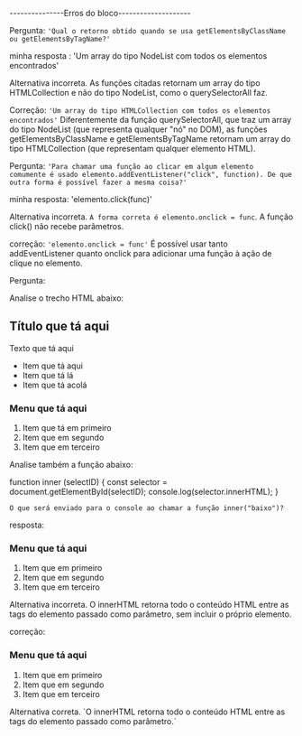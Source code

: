 


---------------Erros do bloco--------------------




Pergunta: `'Qual o retorno obtido quando se usa getElementsByClassName ou getElementsByTagName?'`

minha resposta : 'Um array do tipo NodeList com todos os elementos encontrados'

Alternativa incorreta. As funções citadas retornam um array do tipo HTMLCollection e não do tipo NodeList, como o querySelectorAll faz.

Correção: `'Um array do tipo HTMLCollection com todos os elementos encontrados'`
Diferentemente da função querySelectorAll, que traz um array do tipo NodeList (que representa qualquer "nó" no DOM), as funções getElementsByClassName e getElementsByTagName retornam um array do tipo HTMLCollection (que representam qualquer elemento HTML).


Pergunta: `'Para chamar uma função ao clicar em algum elemento comumente é usado elemento.addEventListener("click", function). De que outra forma é possível fazer a mesma coisa?'`

minha resposta: 'elemento.click(func)'

Alternativa incorreta. `A forma correta é elemento.onclick = func`. A função click() não recebe parâmetros.

correção: `'elemento.onclick = func'`
É possível usar tanto addEventListener quanto onclick para adicionar uma função à ação de clique no elemento.



Pergunta: 

Analise o trecho HTML abaixo:

<section>
  <div id="topo">
    <h2>Título que tá aqui</h2>
    <p>Texto que tá aqui</p>
  </div>
  <ul id="meio">
    <li>Item que tá aqui</li>
    <li>Item que tá lá</li>
    <li>Item que tá acolá</li>
  </ul>
  <footer id="baixo">
    <h3>Menu que tá aqui</h3>
    <ol>
      <li>Item que tá em primeiro</li>
      <li>Item que em segundo</li>
      <li>Item que em terceiro</li>
    </ol>
  </footer>
</section>


Analise também a função abaixo:

function inner (selectID) {
  const selector = document.getElementById(selectID);
  console.log(selector.innerHTML);
}

`O que será enviado para o console ao chamar a função inner("baixo")?`

resposta: 

<footer id="baixo">
  <h3>Menu que tá aqui</h3>
  <ol>
    <li>Item que em primeiro</li>
    <li>Item que em segundo</li>
    <li>Item que em terceiro</li>
  </ol>
</footer>

Alternativa incorreta. O innerHTML retorna todo o conteúdo HTML entre as tags do elemento passado como parâmetro, sem incluir o próprio elemento.

correção: 

<h3>Menu que tá aqui</h3>
  <ol>
    <li>Item que em primeiro</li>
    <li>Item que em segundo</li>
    <li>Item que em terceiro</li>
  </ol>
Alternativa correta. `O innerHTML retorna todo o conteúdo HTML entre as tags do elemento passado como parâmetro.`





























